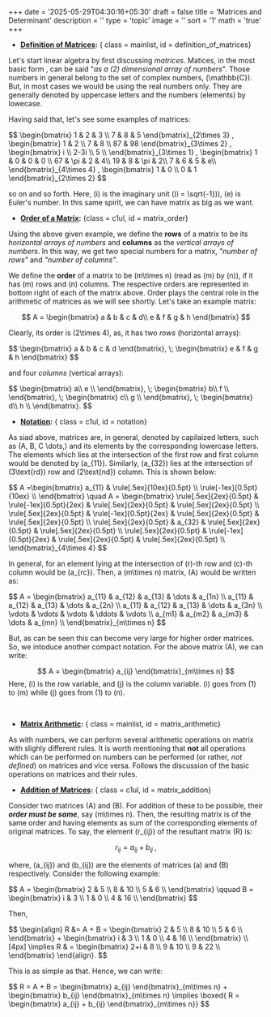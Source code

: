 +++
date = '2025-05-29T04:30:16+05:30'
draft = false
title = 'Matrices and Determinant'
description = ''
type = 'topic'
image = ''
sort = '1'
math = 'true'
+++


- **<u>Definition of Matrices</u>:**
{ class = mainlist, id = definition_of_matrices}

Let's start linear algebra by first discussing *matrices*. Matices, in the most basic form , can be said "*as a \(2\) dimensional array of numbers*". Those numbers in general belong to the set of complex numbers, \(\mathbb{C}\). But, in most cases we would be using the real numbers only. They are generally denoted by uppercase letters and the numbers (elements) by lowecase.

Having said that, let's see some examples of matrices:

<div class="mathbox">
    $$
    \begin{bmatrix}
        1 & 2 & 3 \\
        7 & 8 & 5
    \end{bmatrix}_{2\times 3}
    ,
    \begin{bmatrix}
        1 & 2 \\
        7 & 8 \\
        87 & 98
    \end{bmatrix}_{3\times 2}
    ,
    \begin{bmatrix}
        i \\ 2-3i \\ 5 \\
    \end{bmatrix}_{3\times 1}
    ,
    \begin{bmatrix}
        1 & 0 & 0 & 0 \\
        67 & \pi & 2 & 4\\
        19 & 8 & \pi & 2\\
        7 & 6 & 5 & e\\
    \end{bmatrix}_{4\times 4}
    ,
    \begin{bmatrix}
        1 & 0 \\
        0 & 1 
    \end{bmatrix}_{2\times 2}
    $$
</div>

so on and so forth. Here, \(i\) is the imaginary unit \((i = \sqrt{-1})\), \(e\) is Euler's number. In this same spirit, we can have matrix as big as we want.







- **<u>Order of a Matrix</u>:**
{class = c1ul, id = matrix_order}

Using the above given example, we define the **rows** of a matrix to be its *horizontal arrays of numbers* and **columns** as the *vertical arrays of numbers*. In this way, we get two special numbers for a matrix, *"number of rows"* and *"number of columns"*.

We define the **order** of a matrix to be \(m\times n\) (read as \(m\) by \(n\)), if it has \(m\) rows and \(n\) columns. The respective orders are represented in bottom right of each of the matrix above. Order plays the central role in the arithmetic of matrices as we will see shortly. Let's take an example matrix: 

$$
    A = \begin{bmatrix}
        a & b & c & d\\
        e & f & g & h
    \end{bmatrix}
$$

Clearly, its order is \(2\times 4\), as, it has two *rows* (horizontal arrays): 

<div class="mathbox">
$$
    \begin{bmatrix}
        a & b & c & d
    \end{bmatrix}, \;
    \begin{bmatrix}
        e & f & g & h
    \end{bmatrix}
$$
</div>

and four *columns* (vertical arrays):

<div class="mathbox">
$$
    \begin{bmatrix}
        a\\ e \\
    \end{bmatrix}, \;
    \begin{bmatrix}
        b\\ f \\
    \end{bmatrix}, \;
    \begin{bmatrix}
        c\\ g \\
    \end{bmatrix}, \;
    \begin{bmatrix}
        d\\ h \\
    \end{bmatrix}.
$$
</div>





- **<u>Notation</u>:**
{ class = c1ul, id = notation}

As siad above, matrices are, in general, denoted by capilaized letters, such as \(A, B, C \dots,\) and its elements by the corresponding lowercase letters. The elements which lies at the intersection of the first row and first column would be denoted by \(a_{11}\). Similarly, \(a_{32}\) lies at the intersection of \(3\text{rd}\) row and \(2\text{nd}\) column. This is shown below:

<div class="mathbox">
$$
    A =\begin{bmatrix}
        a_{11} & \rule[.5ex]{10ex}{0.5pt} \\
        \rule[-1ex]{0.5pt}{10ex} \\
    \end{bmatrix}
    \quad
    A = \begin{bmatrix}
        \rule[.5ex]{2ex}{0.5pt} & \rule[-1ex]{0.5pt}{2ex} & \rule[.5ex]{2ex}{0.5pt} & \rule[.5ex]{2ex}{0.5pt}  \\
        \rule[.5ex]{2ex}{0.5pt} & \rule[-1ex]{0.5pt}{2ex} & \rule[.5ex]{2ex}{0.5pt} & \rule[.5ex]{2ex}{0.5pt}  \\
        \rule[.5ex]{2ex}{0.5pt} & a_{32} & \rule[.5ex]{2ex}{0.5pt} & \rule[.5ex]{2ex}{0.5pt}  \\
        \rule[.5ex]{2ex}{0.5pt} & \rule[-1ex]{0.5pt}{2ex} & \rule[.5ex]{2ex}{0.5pt} & \rule[.5ex]{2ex}{0.5pt}  \\
    \end{bmatrix}_{4\times 4}
$$
</div>

In general, for an element lying at the intersection of \(r\)-th row and \(c\)-th column would be \(a_{rc}\). Then, a \(m\times n\) matrix, \(A\) would be written as:

<div class="mathbox">
$$
    A = \begin{bmatrix}
        a_{11} & a_{12} & a_{13} & \dots & a_{1n} \\
        a_{11} & a_{12} & a_{13} & \dots & a_{2n} \\
        a_{11} & a_{12} & a_{13} & \dots & a_{3n} \\
        \vdots & \vdots & \vdots & \ddots & \vdots \\
        a_{m1} & a_{m2} & a_{m3} & \dots & a_{mn} \\
    \end{bmatrix}_{m\times n}
$$
</div>

But, as can be seen this can become very large for higher order matrices. So, we intoduce another compact notation. For the above matrix \(A\), we can write:

$$
    A = 
        \begin{bmatrix}
        a_{ij}
        \end{bmatrix}_{m\times n}
$$
Here, \(i\) is the row variable, and \(j\) is the column variable. \(i\) goes from \(1\) to \(m\) while \(j\) goes from \(1\) to \(n\).

<br/>





- **<u>Matrix Arithmetic</u>:**
{ class = mainlist, id = matrix_arithmetic}

As with numbers, we can perform several arithmetic operations on matrix with slighly different rules. It is worth mentioning that **not** all operations which can be performed on numbers can be performed (or rather, *not defined*) on matrices and vice versa. Follows the discussion of the basic operations on matrices and their rules.




- **<u>Addition of Matrices</u>:**
{ class = c1ul, id = matrix_addition}

Consider two matrices \(A\) and \(B\). For addition of these to be possible, their ***order must be same***, say \(m\times n\). Then, the resulting matrix is of the same order and having elements as sum of the corresponding elements of original matrices. To say, the element \(r_{ij}\) of the resultant matrix \(R\) is:

$$
    r_{ij} = a_{ij} + b_{ij}\;,
$$

where, \(a_{ij}\) and \(b_{ij}\) are the elements of matrices \(a\) and \(B\) respectively. Consider the following example: 


<div class="mathbox">
$$
    A = \begin{bmatrix}
        2 & 5 \\
        8 & 10 \\
        5 & 6 \\
    \end{bmatrix} \qquad
    B = \begin{bmatrix}
        i & 3 \\
        1 & 0 \\
        4 & 16 \\
    \end{bmatrix}
$$
</div>


Then, 

<div class="mathbox">
$$  
    \begin{align}
        R &= A + B
        = \begin{bmatrix}
            2 & 5 \\
            8 & 10 \\
            5 & 6 \\
        \end{bmatrix}
        + \begin{bmatrix}
            i & 3 \\
            1 & 0 \\
            4 & 16 \\
        \end{bmatrix} \\[4px]
        \implies R & = 
        \begin{bmatrix}
            2+i & 8 \\
            9 & 10 \\
            9 & 22 \\
        \end{bmatrix}
    \end{align}.
$$
</div>

This is as simple as that. Hence, we can write:

<div class="mathbox">
$$ 
    R = A + B  = 
    \begin{bmatrix}
        a_{ij}
    \end{bmatrix}_{m\times n} + 
    \begin{bmatrix}
        b_{ij}
    \end{bmatrix}_{m\times n}
    \implies
    \boxed{ R = \begin{bmatrix}
        a_{ij} + b_{ij}
    \end{bmatrix}_{m\times n}}
$$
</div>
